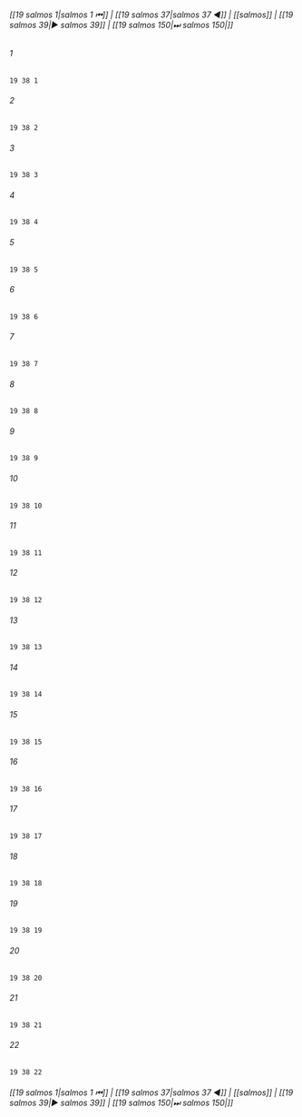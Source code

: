 
###### [[19 salmos 1|salmos 1 ⏮]] | [[19 salmos 37|salmos 37 ◀]] | [[salmos]] | [[19 salmos 39|▶ salmos 39]] | [[19 salmos 150|⏭ salmos 150|]]

###### 1
``` verse
19 38 1 
```
###### 2
``` verse
19 38 2 
```
###### 3
``` verse
19 38 3 
```
###### 4
``` verse
19 38 4 
```
###### 5
``` verse
19 38 5 
```
###### 6
``` verse
19 38 6 
```
###### 7
``` verse
19 38 7 
```
###### 8
``` verse
19 38 8 
```
###### 9
``` verse
19 38 9 
```
###### 10
``` verse
19 38 10 
```
###### 11
``` verse
19 38 11 
```
###### 12
``` verse
19 38 12 
```
###### 13
``` verse
19 38 13 
```
###### 14
``` verse
19 38 14 
```
###### 15
``` verse
19 38 15 
```
###### 16
``` verse
19 38 16 
```
###### 17
``` verse
19 38 17 
```
###### 18
``` verse
19 38 18 
```
###### 19
``` verse
19 38 19 
```
###### 20
``` verse
19 38 20 
```
###### 21
``` verse
19 38 21 
```
###### 22
``` verse
19 38 22 
```

###### [[19 salmos 1|salmos 1 ⏮]] | [[19 salmos 37|salmos 37 ◀]] | [[salmos]] | [[19 salmos 39|▶ salmos 39]] | [[19 salmos 150|⏭ salmos 150|]]

